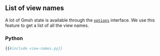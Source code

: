 ## List of view names

A lot of Gmsh state is available through the [`options`](https://gmsh.info/doc/texinfo/gmsh.html#Options) interface. We use this feature to get a list of all the view names.

### Python
```python
{{#include view-names.py}}
```
